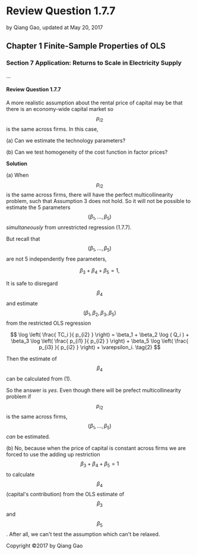 # Review Question 1.7.7

by Qiang Gao, updated at May 20, 2017

## Chapter 1 Finite-Sample Properties of OLS

### Section 7 Application: Returns to Scale in Electricity Supply

...

#### Review Question 1.7.7

A more realistic assumption about the rental price of capital may be that there is an economy-wide capital market so $$p_{i2}$$ is the same across firms. In this case,

\(a\) Can we estimate the technology parameters?

\(b\) Can we test homogeneity of the cost function in factor prices?

**Solution**

\(a\) When $$p_{i2}$$ is the same across firms, there will have the perfect multicollinearity problem, such that Assumption 3 does not hold. So it will not be possible to estimate the 5 parameters $$( \beta_1, \ldots, \beta_5 )$$ _simultaneously_ from unrestricted regression \(1.7.7\).

But recall that $$( \beta_1, \ldots, \beta_5 )$$ are not 5 independently free parameters,

$$
\beta_3 + \beta_4 + \beta_5 = 1,
\tag{1}
$$

It is safe to disregard $$\beta_4$$ and estimate $$( \beta_1, \beta_2, \beta_3, \beta_5 )$$ from the restricted OLS regression

$$
\log \left( \frac{ TC_i }{ p_{i2} } \right) = \beta_1 +
\beta_2 \log ( Q_i ) +
\beta_3 \log \left( \frac{ p_{i1} }{ p_{i2} } \right) +
\beta_5 \log \left( \frac{ p_{i3} }{ p_{i2} } \right) +
\varepsilon_i.
\tag{2}
$$

Then the estimate of $$\beta_4$$ can be calculated from \(1\).

So the answer is _yes_. Even though there will be prefect multicollinearity problem if $$p_{i2}$$ is the same across firms, $$( \beta_1, \ldots, \beta_5 )$$ _can_ be estimated.

\(b\) No, because when the price of capital is constant across firms we are forced to use the adding up restriction $$\beta_3 + \beta_4 + \beta_5 = 1$$ to calculate $$\beta_4$$ \(capital's contribution\) from the OLS estimate of $$\beta_3$$ and $$\beta_5$$. After all, we can't test the assumption which can't be relaxed.

Copyright ©2017 by Qiang Gao

